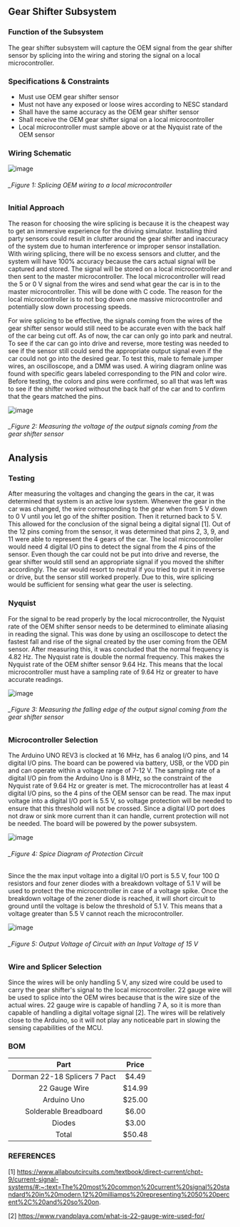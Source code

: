 Gear Shifter Subsystem
--------------------------------------
### Function of the Subsystem
The gear shifter subsystem will capture the OEM signal from the gear shifter sensor by splicing into the wiring and storing the signal on a local microcontroller. 
### Specifications & Constraints
-	Must use OEM gear shifter sensor
-	Must not have any exposed or loose wires according to NESC standard
-	Shall have the same accuracy as the OEM gear shifter sensor
-	Shall receive the OEM gear shifter signal on a local microcontroller
-	Local microcontroller must sample above or at the Nyquist rate of the OEM sensor

### Wiring Schematic

![image](https://user-images.githubusercontent.com/117474540/216785021-bed08eba-6d66-41e9-a03d-775b4ab4aa0f.png)

###### _Figure 1: Splicing OEM wiring to a local microcontroller

### Initial Approach
The reason for choosing the wire splicing is because it is the cheapest way to get an immersive experience for the driving simulator. Installing third party sensors could result in clutter around the gear shifter and inaccuracy of the system due to human interference or improper sensor installation. With wiring splicing, there will be no excess sensors and clutter, and the system will have 100% accuracy because the cars actual signal will be captured and stored. The signal will be stored on a local microcontroller and then sent to the master microcontroller. The local microcontroller will read the 5 or 0 V signal from the wires and send what gear the car is in to the master microcontroller. This will be done with C code. The reason for the local microcontroller is to not bog down one massive microcontroller and potentially slow down processing speeds. 

For wire splicing to be effective, the signals coming from the wires of the gear shifter sensor would still need to be accurate even with the back half of the car being cut off.  As of now, the car can only go into park and neutral. To see if the car can go into drive and reverse, more testing was needed to see if the sensor still could send the appropriate output signal even if the car could not go into the desired gear. To test this, male to female jumper wires, an oscilloscope, and a DMM was used. A wiring diagram online was found with specific gears labeled corresponding to the PIN and color wire. Before testing, the colors and pins were confirmed, so all that was left was to see if the shifter worked without the back half of the car and to confirm that the gears matched the pins.

![image](https://user-images.githubusercontent.com/117474540/214118110-98df866a-9546-4820-9726-7ace77302a40.png)

###### _Figure 2: Measuring the voltage of the output signals coming from the gear shifter sensor

## Analysis

### Testing
After measuring the voltages and changing the gears in the car, it was determined that system is an active low system. Whenever the gear in the car was changed, the wire corresponding to the gear when from 5 V down to 0 V until you let go of the shifter position. Then it returned back to 5 V. This allowed for the conclusion of the signal being a digital signal [1]. Out of the 12 pins coming from the sensor, it was determined that pins 2, 3, 9, and 11 were able to represent the 4 gears of the car. The local microcontroller would need 4 digital I/O pins to detect the signal from the 4 pins of the sensor. Even though the car could not be put into drive and reverse, the gear shifter would still send an appropriate signal if you moved the shifter accordingly. The car would resort to neutral if you tried to put it in reverse or drive, but the sensor still worked properly. Due to this, wire splicing would be sufficient for sensing what gear the user is selecting.

### Nyquist
For the signal to be read properly by the local microcontroller, the Nyquist rate of the OEM shifter sensor needs to be determined to eliminate aliasing in reading the signal. This was done by using an oscilloscope to detect the fastest fall and rise of the signal created by the user coming from the OEM sensor. After measuring this, it was concluded that the normal frequency is 4.82 Hz. The Nyquist rate is double the normal frequency. This makes the Nyquist rate of the OEM shifter sensor 9.64 Hz. This means that the local microcontroller must have a sampling rate of 9.64 Hz or greater to have accurate readings.

![image](https://user-images.githubusercontent.com/117474540/216787104-d54d6424-3914-43a2-ac9b-0463fb6eaf0f.png)

###### _Figure 3: Measuring the falling edge of the output signal coming from the gear shifter sensor

### Microcontroller Selection
The Arduino UNO REV3 is clocked at 16 MHz, has 6 analog I/O pins, and 14 digital I/O pins. The board can be powered via battery, USB, or the VDD pin and can operate within a voltage range of 7-12 V. The sampling rate of a digital I/O pin from the Arduino Uno is 8 MHz, so the constraint of the Nyquist rate of 9.64 Hz or greater is met. The microcontroller has at least 4 digital I/O pins, so the 4 pins of the OEM sensor can be read. The max input voltage into a digital I/O port is 5.5 V, so voltage protection will be needed to ensure that this threshold will not be crossed. Since a digital I/O port does not draw or sink more current than it can handle, current protection will not be needed. The board will be powered by the power subsystem.

![image](https://user-images.githubusercontent.com/117474540/216136883-7d28a09f-101c-4502-a12e-633c129e9a33.png)

###### _Figure 4: Spice Diagram of Protection Circuit

Since the the max input voltage into a digital I/O port is 5.5 V, four 100 Ω resistors and four zener diodes with a breakdown voltage of 5.1 V will be used to protect the the microcontroller in case of a voltage spike. Once the breakdown voltage of the zener diode is reached, it will short circuit to ground until the voltage is below the threshold of 5.1 V. This means that a voltage greater than 5.5 V cannot reach the microcontroller.

![image](https://user-images.githubusercontent.com/117474540/215919854-223f294b-a3c7-4141-a173-09ad79c67937.png)

###### _Figure 5: Output Voltage of Circuit with an Input Voltage of 15 V

### Wire and Splicer Selection
Since the wires will be only handling 5 V, any sized wire could be used to carry the gear shifter's signal to the local microcontroller. 22 gauge wire will be used to splice into the OEM wires because that is the wire size of the actual wires. 22 gauge wire is capable of handling 7 A, so it is more than capable of handling a digital voltage signal [2]. The wires will be relatively close to the Arduino, so it will not play any noticeable part in slowing the sensing capabilities of the MCU. 

### BOM

| Part                         | Price    |
|:----------------------------:|:--------:|
| Dorman 22-18 Splicers 7 Pact | $4.49    |
| 22 Gauge Wire                | $14.99   |
| Arduino Uno                  | $25.00   |
| Solderable Breadboard        | $6.00    |
|Diodes                        | $3.00    |
| Total                        | $50.48   |

### REFERENCES
[1] https://www.allaboutcircuits.com/textbook/direct-current/chpt-9/current-signal-systems/#:~:text=The%20most%20common%20current%20signal%20standard%20in%20modern,12%20milliamps%20representing%2050%20percent%2C%20and%20so%20on.

[2] https://www.rvandplaya.com/what-is-22-gauge-wire-used-for/
